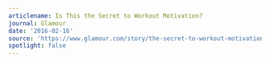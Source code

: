 ```yaml
---
articlename: Is This the Secret to Workout Motivation?
journal: Glamour
date: '2016-02-16'
source: 'https://www.glamour.com/story/the-secret-to-workout-motivation'
spotlight: false
---
```


